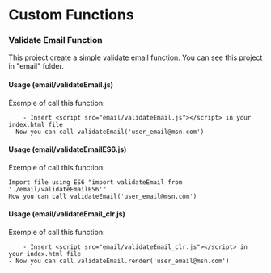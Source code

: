 # Custom Functions

### Validate Email Function
This project create a simple validate email function. You can see this project in "email" folder.

#### Usage (email/validateEmail.js)
Exemple of call this function:

		- Insert <script src="email/validateEmail.js"></script> in your index.html file
    - Now you can call validateEmail('user_email@msn.com')

#### Usage (email/validateEmailES6.js)
Exemple of call this function:

    Import file using ES6 "import validateEmail from './email/validateEmailES6'"
    Now you can call validateEmail('user_email@msn.com')

#### Usage (email/validateEmail_clr.js)
Exemple of call this function:

		- Insert <script src="email/validateEmail_clr.js"></script> in your index.html file
    - Now you can call validateEmail.render('user_email@msn.com')

